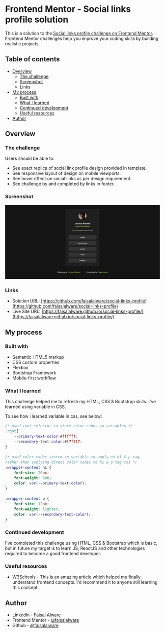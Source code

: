 # Frontend Mentor - Social links profile solution

This is a solution to the [Social links profile challenge on Frontend Mentor](https://www.frontendmentor.io/challenges/social-links-profile-UG32l9m6dQ). Frontend Mentor challenges help you improve your coding skills by building realistic projects. 

## Table of contents

- [Overview](#overview)
  - [The challenge](#the-challenge)
  - [Screenshot](#screenshot)
  - [Links](#links)
- [My process](#my-process)
  - [Built with](#built-with)
  - [What I learned](#what-i-learned)
  - [Continued development](#continued-development)
  - [Useful resources](#useful-resources)
- [Author](#author)

## Overview

### The challenge

Users should be able to:

- See exact replica of social link profile design provided in template.
- See responsive layout of design on mobile viewports.
- See hover effect on social links as per design requirement.
- See challenge by and completed by links in footer.

### Screenshot

![screenshot](./assets/images/screenshot.png)

### Links

- Solution URL: [https://github.com/faisalalware/social-links-profile](https://github.com/faisalalware/social-links-profile)
- Live Site URL: [https://faisalalware.github.io/social-links-profile/](https://faisalalware.github.io/social-links-profile/)

## My process

### Built with

- Semantic HTML5 markup
- CSS custom properties
- Flexbox
- Bootstrap Framework
- Mobile-first workflow

### What I learned

This challenge helped me to refresh my HTML, CSS & Bootstrap skills. I've learned using variable in CSS.

To see how i learned variable in css, see below:

```css
/* used root selector to store color codes in variables */
:root{
    --primary-text-color:#ffffff;
    --secondary-text-color:#f7f7f7;
}

/* used color codes stored in variable to apply on h1 & p tag, 
rather than applying direct color codes to h1 & p tag css */
.wrapper-content h1 {
    font-size: 20px;
    font-weight: 600;
    color: var(--primary-text-color); 
} 

.wrapper-content p {
    font-size: 12px;
    font-weight: lighter;
    color: var(--secondary-text-color);
}
```
### Continued development

I've completed this challenge using HTML, CSS & Bootstrap which is basic, but in future my target is to learn JS, ReactJS and other technologies required to become a good frontend developer.  

### Useful resources

- [W3Schools](https://www.w3schools.com/) - This is an amazing article which helped me finally understand frontend concepts. I'd recommend it to anyone still learning this concept.

## Author

- LinkedIn - [Faisal Alware](https://www.linkedin.com/in/faisal-alware-048763b8/)
- Frontend Mentor - [@faisalalware](https://www.frontendmentor.io/profile/faisalalware)
- Github - [@faisalalware](https://www.twitter.com/yourusername)

